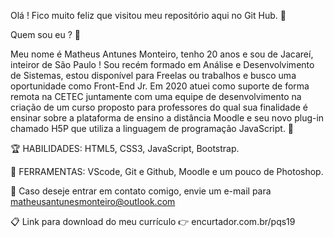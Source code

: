 Olá ! Fico muito feliz que visitou meu repositório aqui no Git Hub. 🧙

Quem sou eu ? 🤔

Meu nome é Matheus Antunes Monteiro, tenho 20 anos e sou de Jacareí, inteiror de São Paulo !
Sou recém formado em Análise e Desenvolvimento de Sistemas, estou disponível para Freelas ou trabalhos e busco uma oportunidade como Front-End Jr.
Em 2020 atuei como suporte de forma remota na CETEC juntamente com uma equipe de desenvolvimento na criação de um curso proposto para professores do qual sua finalidade é ensinar sobre a plataforma de ensino a distância Moodle e seu novo plug-in chamado H5P que utiliza a linguagem de programação JavaScript. 🤖


🏆 HABILIDADES: HTML5, CSS3, JavaScript, Bootstrap.

💼 FERRAMENTAS: VScode, Git e Github, Moodle e um pouco de Photoshop.

📧 Caso deseje entrar em contato comigo, envie um e-mail para matheusantunesmonteiro@outlook.com

📋 Link para download do meu currículo 👉 encurtador.com.br/pqs19


